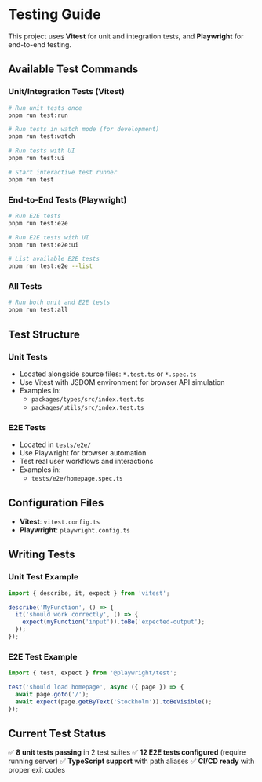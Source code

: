 # Testing Guide

This project uses **Vitest** for unit and integration tests, and **Playwright** for end-to-end testing.

## Available Test Commands

### Unit/Integration Tests (Vitest)

```bash
# Run unit tests once
pnpm run test:run

# Run tests in watch mode (for development)
pnpm run test:watch

# Run tests with UI
pnpm run test:ui

# Start interactive test runner
pnpm run test
```

### End-to-End Tests (Playwright)

```bash
# Run E2E tests
pnpm run test:e2e

# Run E2E tests with UI
pnpm run test:e2e:ui

# List available E2E tests
pnpm run test:e2e --list
```

### All Tests

```bash
# Run both unit and E2E tests
pnpm run test:all
```

## Test Structure

### Unit Tests

- Located alongside source files: `*.test.ts` or `*.spec.ts`
- Use Vitest with JSDOM environment for browser API simulation
- Examples in:
  - `packages/types/src/index.test.ts`
  - `packages/utils/src/index.test.ts`

### E2E Tests

- Located in `tests/e2e/`
- Use Playwright for browser automation
- Test real user workflows and interactions
- Examples in:
  - `tests/e2e/homepage.spec.ts`

## Configuration Files

- **Vitest**: `vitest.config.ts`
- **Playwright**: `playwright.config.ts`

## Writing Tests

### Unit Test Example

```typescript
import { describe, it, expect } from 'vitest';

describe('MyFunction', () => {
  it('should work correctly', () => {
    expect(myFunction('input')).toBe('expected-output');
  });
});
```

### E2E Test Example

```typescript
import { test, expect } from '@playwright/test';

test('should load homepage', async ({ page }) => {
  await page.goto('/');
  await expect(page.getByText('Stockholm')).toBeVisible();
});
```

## Current Test Status

✅ **8 unit tests passing** in 2 test suites
✅ **12 E2E tests configured** (require running server)
✅ **TypeScript support** with path aliases
✅ **CI/CD ready** with proper exit codes
